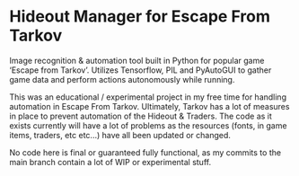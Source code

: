 # Hideout Manager for Escape From Tarkov

Image recognition & automation tool built in Python for popular game ‘Escape from Tarkov’. 
Utilizes Tensorflow, PIL and PyAutoGUI to gather game data and perform actions autonomously while running.

This was an educational / experimental project in my free time for handling automation in Escape From Tarkov. 
Ultimately, Tarkov has a lot of measures in place to prevent automation of the Hideout & Traders.
The code as it exists currently will have a lot of problems as the resources (fonts, in game items, traders, etc etc...) have all been updated or changed.

No code here is final or guaranteed fully functional, as my commits to the main branch contain a lot of WIP or experimental stuff. 

